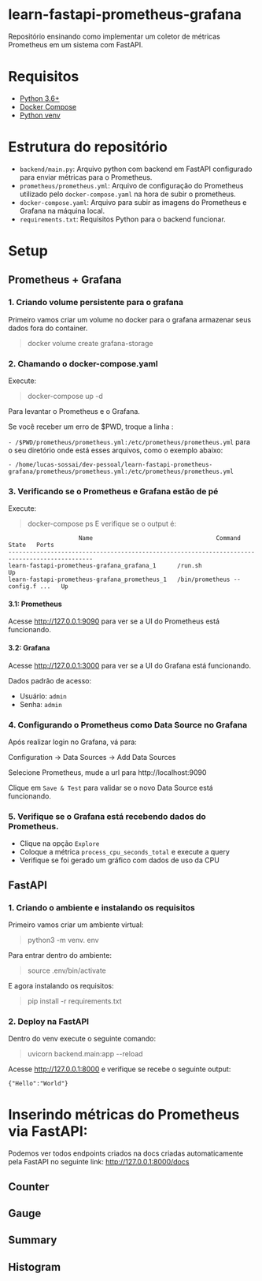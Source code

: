 # learn-fastapi-prometheus-grafana
Repositório ensinando como implementar um coletor de métricas Prometheus em um sistema com FastAPI.

# Requisitos
* [Python 3.6+](https://www.python.org/downloads/)
* [Docker Compose](https://www.digitalocean.com/community/tutorials/how-to-install-and-use-docker-compose-on-ubuntu-20-04-pt)
* [Python venv](https://docs.python.org/3/library/venv.html)

# Estrutura do repositório
* `backend/main.py`: Arquivo python com backend em FastAPI configurado para enviar métricas para o Prometheus.
* `prometheus/prometheus.yml`: Arquivo de configuração do Prometheus utilizado pelo `docker-compose.yaml` na hora de subir o prometheus.
* `docker-compose.yaml`: Arquivo para subir as imagens do Prometheus e Grafana na máquina local.
* `requirements.txt`: Requisitos Python para o backend funcionar.

# Setup
## Prometheus + Grafana
### 1. Criando volume persistente para o grafana
Primeiro vamos criar um volume no docker para o grafana armazenar seus dados fora do container.
>docker volume create grafana-storage

### 2. Chamando o docker-compose.yaml
Execute:
>docker-compose up -d

Para levantar o Prometheus e o Grafana.

Se você receber um erro de $PWD, troque a linha :

`- /$PWD/prometheus/prometheus.yml:/etc/prometheus/prometheus.yml` para o seu diretório onde está esses arquivos, como o exemplo abaixo:

 `- /home/lucas-sossai/dev-pessoal/learn-fastapi-prometheus-grafana/prometheus/prometheus.yml:/etc/prometheus/prometheus.yml`

### 3. Verificando se o Prometheus e Grafana estão de pé
Execute:
> docker-compose ps
E verifique se o output é:
```
                    Name                                   Command               State   Ports
----------------------------------------------------------------------------------------------
learn-fastapi-prometheus-grafana_grafana_1      /run.sh                          Up           
learn-fastapi-prometheus-grafana_prometheus_1   /bin/prometheus --config.f ...   Up   
```
#### 3.1: Prometheus
Acesse http://127.0.0.1:9090 para ver se a UI do Prometheus está funcionando.

#### 3.2: Grafana

Acesse http://127.0.0.1:3000 para ver se a UI do Grafana está funcionando.

Dados padrão de acesso:
* Usuário: `admin`
* Senha: `admin`
### 4. Configurando o Prometheus como Data Source no Grafana
Após realizar login no Grafana, vá para:

Configuration -> Data Sources -> Add Data Sources

Selecione Prometheus, mude a url para http://localhost:9090

Clique em `Save & Test` para validar se o novo Data Source está funcionando.

### 5. Verifique se o Grafana está recebendo dados do Prometheus.

* Clique na opção `Explore`
* Coloque a métrica `process_cpu_seconds_total` e execute a query
* Verifique se foi gerado um gráfico com dados de uso da CPU

## FastAPI
### 1. Criando o ambiente e instalando os requisitos
Primeiro vamos criar um ambiente virtual:

> python3 -m venv. env

Para entrar dentro do ambiente:

> source .env/bin/activate

E agora instalando os requisitos:

> pip install -r requirements.txt


### 2. Deploy na FastAPI
Dentro do venv execute o seguinte comando:
> uvicorn backend.main:app --reload

Acesse http://127.0.0.1:8000 e verifique se recebe o seguinte output:

`{"Hello":"World"}`
# Inserindo métricas do Prometheus via FastAPI:
Podemos ver todos endpoints criados na docs criadas automaticamente pela FastAPI no seguinte link: http://127.0.0.1:8000/docs

## Counter

## Gauge

## Summary

## Histogram
